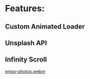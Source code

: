 # Features:
## Custom Animated Loader
## Unsplash API 
## Infinity Scroll


[enjoy-photos.webm](https://github.com/VitaliPri/Infinity-Scroll/assets/101225909/b75e78ae-40ab-464b-8d54-d741a0c7dca0)
